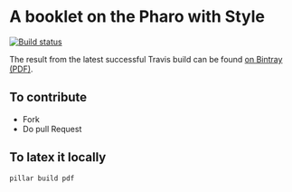 # A booklet on the Pharo with Style

[![Build status][badge]][travis]

[travis]: https://travis-ci.org/SquareBracketAssociates/Booklet-PharoWithStyle
[badge]: https://travis-ci.org/SquareBracketAssociates/Booklet-PharoWithStyle.svg?branch=master

The result from the latest successful Travis build can be found [on Bintray (PDF)](https://bintray.com/squarebracketassociates/wip/download_file?file_path=withStyle-wip.pdf).

## To contribute

- Fork
- Do pull Request 

## To latex it locally

```
pillar build pdf
```




